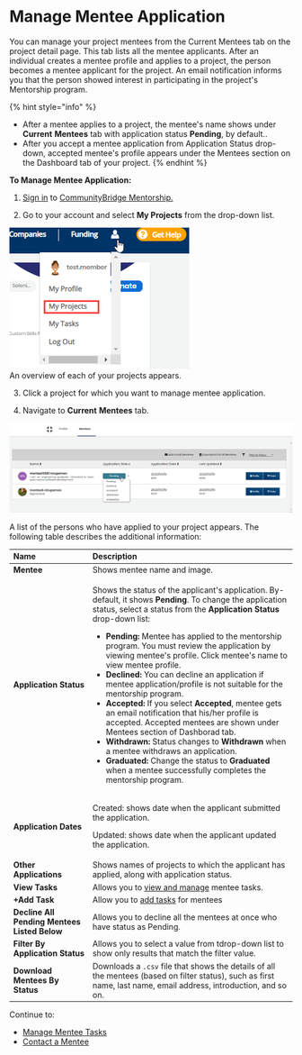 # Manage Mentee Application

You can manage your project mentees from the Current Mentees tab on the project detail page.  This tab lists all the mentee applicants. After an individual creates a mentee profile and applies to a project, the person becomes a mentee applicant for the project. An email notification informs you that the person showed interest in participating in the project's Mentorship program. 

{% hint style="info" %}
* After a mentee applies to a project, the mentee's name shows under **Current** **Mentees** tab with application status **Pending**, by default..
* After you accept a mentee application from Application Status drop-down, accepted mentee's profile appears under the Mentees section on the Dashboard tab of your project.
{% endhint %}

**To Manage Mentee Application:**

1. [Sign in](../../../sso/sign-in/) to [CommunityBridge Mentorship.](https://people.communitybridge.org/)

2. Go to your account and select **My Projects** from the drop-down list.  
  
![](../../../.gitbook/assets/my-projects.png)  
An overview of each of your projects appears.

3. Click a project for which you want to manage mentee application.

4. Navigate to **Current** **Mentees** tab.

![Mentee Application Status](../../../.gitbook/assets/mentee-application-status%20%281%29.png)

A list of the persons who have applied to your project appears. The following table describes the additional information:

<table>
  <thead>
    <tr>
      <th style="text-align:left">Name</th>
      <th style="text-align:left">Description</th>
    </tr>
  </thead>
  <tbody>
    <tr>
      <td style="text-align:left"><b>Mentee</b>
      </td>
      <td style="text-align:left">Shows mentee name and image.</td>
    </tr>
    <tr>
      <td style="text-align:left"><b>Application Status</b>
      </td>
      <td style="text-align:left">
        <p>Shows the status of the applicant&apos;s application. By-default, it shows <b>Pending</b>.
          To change the application status, select a status from the <b>Application Status</b> drop-down
          list:</p>
        <ul>
          <li><b>Pending: </b>Mentee has applied to the mentorship program. You must
            review the application by viewing mentee&apos;s profile. Click mentee&apos;s
            name<b> </b>to view mentee profile.</li>
          <li><b>Declined:</b> You can decline an application if mentee application/profile
            is not suitable for the mentorship program.</li>
          <li><b>Accepted: </b>If you select <b>Accepted</b>, mentee gets an email notification
            that his/her profile is accepted. Accepted mentees are shown under Mentees
            section of Dashborad tab.</li>
          <li><b>Withdrawn: </b>Status changes to <b>Withdrawn</b> when a mentee withdraws
            an application.</li>
          <li><b>Graduated: </b>Change the status to <b>Graduated </b>when a mentee successfully
            completes the mentorship program.</li>
        </ul>
      </td>
    </tr>
    <tr>
      <td style="text-align:left"><b>Application Dates</b>
      </td>
      <td style="text-align:left">
        <p>Created: shows date when the applicant submitted the application.</p>
        <p>Updated: shows date when the applicant updated the application.</p>
      </td>
    </tr>
    <tr>
      <td style="text-align:left"><b>Other Applications</b>
      </td>
      <td style="text-align:left">Shows names of projects to which the applicant has applied, along with
        application status.</td>
    </tr>
    <tr>
      <td style="text-align:left"><b>View Tasks</b>
      </td>
      <td style="text-align:left">Allows you to <a href="manage-mentee-tasks.md">view and manage</a> mentee
        tasks.</td>
    </tr>
    <tr>
      <td style="text-align:left"><b>+Add Task</b>
      </td>
      <td style="text-align:left">Allow you to <a href="manage-mentee-tasks.md#add-task">add tasks</a> for
        mentees</td>
    </tr>
    <tr>
      <td style="text-align:left"><b>Decline All Pending Mentees Listed Below</b>
      </td>
      <td style="text-align:left">Allows you to decline all the mentees at once who have status as Pending.</td>
    </tr>
    <tr>
      <td style="text-align:left"><b>Filter By Application Status</b>
      </td>
      <td style="text-align:left">Allows you to select a value from tdrop-down list to show only results
        that match the filter value.</td>
    </tr>
    <tr>
      <td style="text-align:left"><b>Download Mentees By Status</b>
      </td>
      <td style="text-align:left">Downloads a <code>.csv</code> file that shows the details of all the mentees
        (based on filter status), such as first name, last name, email address,
        introduction, and so on.</td>
    </tr>
  </tbody>
</table>Continue to:

* [Manage Mentee Tasks](manage-mentee-tasks.md)
* [Contact a Mentee](contact-a-mentee.md)

